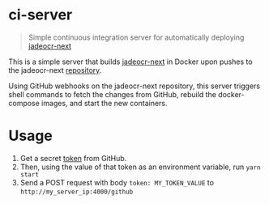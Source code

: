 # ci-server
> Simple continuous integration server for automatically deploying
> [jadeocr-next](https://next.jadeocr.com)

This is a simple server that builds [jadeocr-next](https://next.jadeocr.com) in
Docker upon pushes to the jadeocr-next
[repository](https://github.com/jadeocr/jadeocr-next).

Using GitHub webhooks on the jadeocr-next repository, this server triggers
shell commands to fetch the changes from GitHub, rebuild the docker-compose
images, and start the new containers.

# Usage
1. Get a secret [token](https://docs.github.com/en/developers/webhooks-and-events/securing-your-webhooks)
  from GitHub.
1. Then, using the value of that token as an environment variable, run `yarn
  start`
1. Send a POST request with body `token: MY_TOKEN_VALUE` to
  `http://my_server_ip:4000/github`

